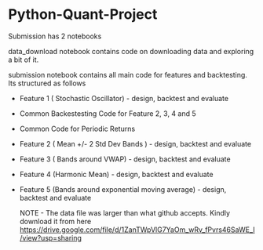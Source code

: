 # Python-Quant-Project
Submission has 2 notebooks

data_download notebook contains code on downloading data and exploring a bit of it.

submission notebook contains all main code for features and backtesting. Its structured as follows

- Feature 1 ( Stochastic Oscillator) - design, backtest and evaluate 
- Common Backestesting Code for Feature 2, 3, 4 and 5
- Common Code for Periodic Returns
- Feature 2 ( Mean +/- 2 Std Dev Bands )  - design, backtest and evaluate
- Feature 3 ( Bands around VWAP) - design, backtest and evaluate
- Feature 4 (Harmonic Mean) - design, backtest and evaluate
- Feature 5 (Bands around exponential moving average) - design, backtest and evaluate

  NOTE - The data file was larger than what github accepts. Kindly download it from here https://drive.google.com/file/d/1ZanTWpVlG7YaOm_wRv_fPvrs46SaWE_I/view?usp=sharing

